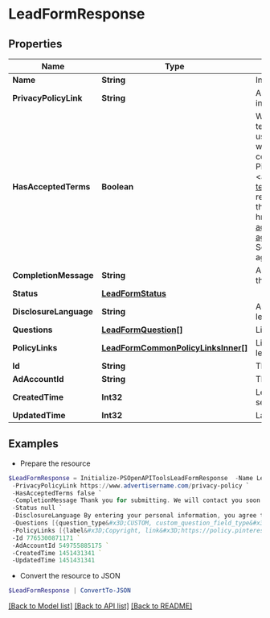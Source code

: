 # LeadFormResponse
## Properties

Name | Type | Description | Notes
------------ | ------------- | ------------- | -------------
**Name** | **String** | Internal name of the lead form. | [optional] 
**PrivacyPolicyLink** | **String** | A link to the advertiser&#39;s privacy policy. This will be included in the lead form&#39;s disclosure language. | [optional] 
**HasAcceptedTerms** | **Boolean** | Whether the advertiser has accepted Pinterest&#39;s terms of service for creating a lead ad.  By sending us TRUE for this parameter, you agree that (i) you will use any personal information received in compliance with the privacy policy you share with Pinterest, and (ii) you will comply with Pinterest&#39;s &lt;a href&#x3D;&quot;&quot;https://policy.pinterest.com/en/lead-ad-terms&quot;&quot;&gt;Lead Ad Terms&lt;/a&gt;. As a reminder, all advertising on Pinterest is subject to the &lt;a href&#x3D;&quot;&quot;https://business.pinterest.com/en/pinterest-advertising-services-agreement/&quot;&quot;&gt;Pinterest Advertising Services Agreement&lt;/a&gt; or an equivalent agreement as set forth on an IO | [optional] 
**CompletionMessage** | **String** | A message for people who complete the form to let them know what happens next. | [optional] 
**Status** | [**LeadFormStatus**](LeadFormStatus.md) |  | [optional] 
**DisclosureLanguage** | **String** | Additional disclosure language to be included in the lead form. | [optional] 
**Questions** | [**LeadFormQuestion[]**](LeadFormQuestion.md) | List of questions to be displayed on the lead form. | [optional] 
**PolicyLinks** | [**LeadFormCommonPolicyLinksInner[]**](LeadFormCommonPolicyLinksInner.md) | List of additional policy links to be displayed on the lead form. | [optional] 
**Id** | **String** | The ID of this lead form | [optional] 
**AdAccountId** | **String** | The Ad Account ID that this lead form belongs to. | [optional] 
**CreatedTime** | **Int32** | Lead form creation time. Unix timestamp in seconds. | [optional] 
**UpdatedTime** | **Int32** | Last update time. Unix timestamp in seconds. | [optional] 

## Examples

- Prepare the resource
```powershell
$LeadFormResponse = Initialize-PSOpenAPIToolsLeadFormResponse  -Name Lead Form 3/14/2023 `
 -PrivacyPolicyLink https://www.advertisername.com/privacy-policy `
 -HasAcceptedTerms false `
 -CompletionMessage Thank you for submitting. We will contact you soon. `
 -Status null `
 -DisclosureLanguage By entering your personal information, you agree that your data will be collected and used. `
 -Questions [{question_type&#x3D;CUSTOM, custom_question_field_type&#x3D;CHECKBOX, custom_question_label&#x3D;What is your favorite animal?, custom_question_options&#x3D;[Dog, Cat, Bird, Turtle]}] `
 -PolicyLinks [{label&#x3D;Copyright, link&#x3D;https://policy.pinterest.com/en/copyright}] `
 -Id 7765300871171 `
 -AdAccountId 549755885175 `
 -CreatedTime 1451431341 `
 -UpdatedTime 1451431341
```

- Convert the resource to JSON
```powershell
$LeadFormResponse | ConvertTo-JSON
```

[[Back to Model list]](../README.md#documentation-for-models) [[Back to API list]](../README.md#documentation-for-api-endpoints) [[Back to README]](../README.md)

